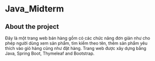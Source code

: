 # Java_Midterm
## About the project
Đây là một trang web bán hàng gồm có các chức năng đơn giản như cho phép người dùng xem sản phẩm, tìm kiếm theo tên, thêm sản phẩm yêu thích vào giỏ hàng cũng như đặt hàng. Trang web được xây dựng bằng Java, Spring Boot, Thymeleaf and Bootstrap.

